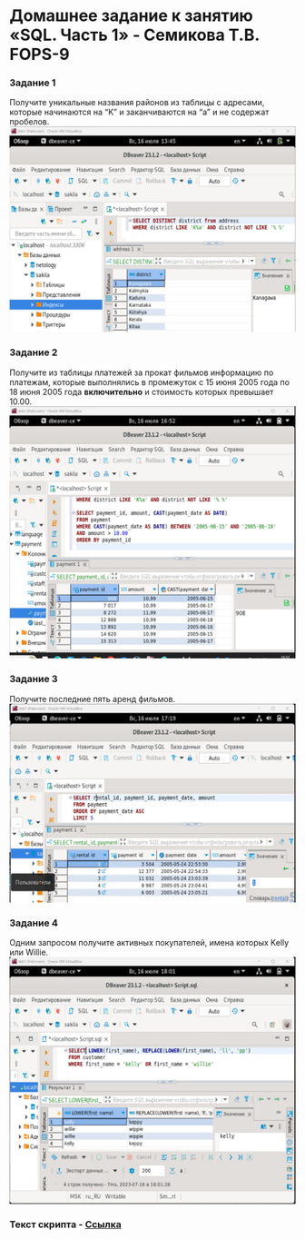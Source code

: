 # Домашнее задание к занятию «SQL. Часть 1» - Семикова Т.В. FOPS-9
### Задание 1

Получите уникальные названия районов из таблицы с адресами, которые начинаются на “K” и заканчиваются на “a” и не содержат пробелов.
![alt text](https://github.com/SemikovaTV/hw_sql1/blob/main/1.jpg)

### Задание 2

Получите из таблицы платежей за прокат фильмов информацию по платежам, которые выполнялись в промежуток с 15 июня 2005 года по 18 июня 2005 года **включительно** и стоимость которых превышает 10.00.
![alt text](https://github.com/SemikovaTV/hw_sql1/blob/main/2.jpg)

### Задание 3

Получите последние пять аренд фильмов.
![alt text](https://github.com/SemikovaTV/hw_sql1/blob/main/3.1.jpg)

### Задание 4

Одним запросом получите активных покупателей, имена которых Kelly или Willie. 
![alt text](https://github.com/SemikovaTV/hw_sql1/blob/main/4.2.jpg)

### Текст скрипта - [Ссылка](https://github.com/SemikovaTV/hw_sql1/blob/main/script.sql)
